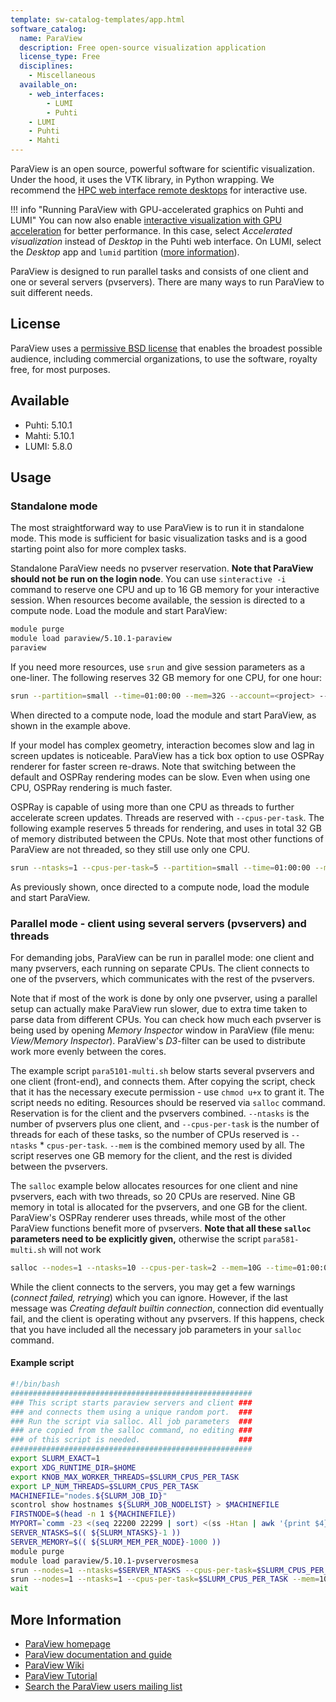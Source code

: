 ```yaml
---
template: sw-catalog-templates/app.html
software_catalog:
  name: ParaView
  description: Free open-source visualization application
  license_type: Free
  disciplines:
    - Miscellaneous
  available_on:
    - web_interfaces:
        - LUMI
        - Puhti
    - LUMI
    - Puhti
    - Mahti
---
```


ParaView is an open source, powerful software for scientific visualization. Under the hood, it uses the VTK library, in Python wrapping. We recommend the [HPC web interface remote desktops](../computing/webinterface/desktop.md) for interactive use.

!!! info "Running ParaView with GPU-accelerated graphics on Puhti and LUMI"
    You can now also enable [interactive visualization with GPU acceleration](../computing/webinterface/accelerated-visualization.md) for better
    performance. In this case, select _Accelerated visualization_ instead of _Desktop_
    in the Puhti web interface. On LUMI, select the _Desktop_ app and `lumid`
    partition ([more information](https://docs.lumi-supercomputer.eu/runjobs/webui/desktop/)).

ParaView is designed to run parallel tasks and consists of one client and one or several servers (pvservers). There are many ways to run ParaView to suit different needs.

## License

ParaView uses a [permissive BSD license](https://www.paraview.org/paraview-license/) that enables the broadest possible audience, including commercial organizations, to use the software, royalty free, for most purposes.

## Available

* Puhti: 5.10.1
* Mahti: 5.10.1
* LUMI: 5.8.0

## Usage

### Standalone mode

The most straightforward way to use ParaView is to run it in standalone mode. This mode is sufficient for basic visualization tasks and is a good starting point also for more complex tasks.

Standalone ParaView needs no pvserver reservation. **Note that ParaView should not be run on the login node**. You can use `sinteractive -i` command to reserve one CPU and up to 16 GB memory for your interactive session. When resources become available, the session is directed to a compute node. Load the module and start ParaView:

```bash
module purge
module load paraview/5.10.1-paraview
paraview
```

If you need more resources, use `srun` and give session parameters as a one-liner. The following reserves 32 GB memory for one CPU, for one hour:

```bash
srun --partition=small --time=01:00:00 --mem=32G --account=<project> --x11=first --pty bash
```

When directed to a compute node, load the module and start ParaView, as shown in the example above.

If your model has complex geometry, interaction becomes slow and lag in screen updates is noticeable. ParaView has a tick box option to use OSPRay renderer for faster screen re-draws. Note that switching between the default and OSPRay rendering modes can be slow. Even when using one CPU, OSPRay rendering is much faster.

OSPRay is capable of using more than one CPU as threads to further accelerate screen updates. Threads are reserved with `--cpus-per-task`. The following example reserves 5 threads for rendering, and uses in total 32 GB of memory distributed between the CPUs. Note that most other functions of ParaView are not threaded, so they still use only one CPU.

```bash
srun --ntasks=1 --cpus-per-task=5 --partition=small --time=01:00:00 --mem=32G --account=<project> --x11=first --pty bash
```

As previously shown, once directed to a compute node, load the module and start ParaView.  

### Parallel mode - client using several servers (pvservers) and threads

For demanding jobs, ParaView can be run in parallel mode: one client and many pvservers, each running on separate CPUs. The client connects to one of the pvservers, which communicates with the rest of the pvservers.  

Note that if most of the work is done by only one pvserver, using a parallel setup can actually make ParaView run slower, due to extra time taken to parse data from different CPUs. You can check how much each pvserver is being used by opening *Memory Inspector* window in ParaView (file menu: *View/Memory Inspector*). ParaView's *D3*-filter can be used to distribute work more evenly between the cores.  

The example script `para5101-multi.sh` below starts several pvservers and one client (front-end), and connects them. After copying the script, check that it has the necessary execute permission - use `chmod u+x` to grant it. The script needs no editing. Resources should be reserved via `salloc` command. Reservation is for the client and the pvservers combined. `--ntasks` is the number of pvservers plus one client, and `--cpus-per-task` is the number of threads for each of these tasks, so the number of CPUs reserved is `--ntasks` * `cpus-per-task`. `--mem` is the combined memory used by all. The script reserves one GB memory for the client, and the rest is divided between the pvservers.

The `salloc` example below allocates resources for one client and nine pvservers, each with two threads, so 20 CPUs are reserved. Nine GB memory in total is allocated for the pvservers, and one GB for the client. ParaView's OSPRay renderer uses threads, while most of the other ParaView functions benefit more of pvservers. **Note that all these `salloc` parameters need to be explicitly given,** otherwise the script `para581-multi.sh` will not work  

```bash
salloc --nodes=1 --ntasks=10 --cpus-per-task=2 --mem=10G --time=01:00:00 --partition=small --account=<project> para5101-multi.sh
```

While the client connects to the servers, you may get a few warnings (*connect failed, retrying*) which you can ignore. However, if the last message was *Creating default builtin connection*, connection did eventually fail, and the client is operating without any pvservers. If this happens, check that you have included all the necessary job parameters in your `salloc` command.  

#### Example script

```bash title="para5101-multi.sh"
#!/bin/bash 
######################################################
### This script starts paraview servers and client ###
### and connects them using a unique random port.  ###
### Run the script via salloc. All job parameters  ###
### are copied from the salloc command, no editing ###
### of this script is needed.                      ###
######################################################
export SLURM_EXACT=1
export XDG_RUNTIME_DIR=$HOME
export KNOB_MAX_WORKER_THREADS=$SLURM_CPUS_PER_TASK
export LP_NUM_THREADS=$SLURM_CPUS_PER_TASK
MACHINEFILE="nodes.${SLURM_JOB_ID}"
scontrol show hostnames ${SLURM_JOB_NODELIST} > $MACHINEFILE
FIRSTNODE=$(head -n 1 ${MACHINEFILE})
MYPORT=`comm -23 <(seq 22200 22299 | sort) <(ss -Htan | awk '{print $4}' | cut -d':' -f2 | sort -u) | shuf | head -n 1`
SERVER_NTASKS=$(( ${SLURM_NTASKS}-1 ))
SERVER_MEMORY=$(( ${SLURM_MEM_PER_NODE}-1000 ))
module purge
module load paraview/5.10.1-pvserverosmesa
srun --nodes=1 --ntasks=$SERVER_NTASKS --cpus-per-task=$SLURM_CPUS_PER_TASK --mem=$SERVER_MEMORY pvserver --server-port=$MYPORT &
srun --nodes=1 --ntasks=1 --cpus-per-task=$SLURM_CPUS_PER_TASK --mem=1000 --x11=first /appl/opt/vis/paraview/paraview-5.10.1-mesa-client/bin/paraview --server-url=cs://$FIRSTNODE.bullx:$MYPORT &
wait
```

## More Information

* [ParaView homepage](http://www.paraview.org/)
* [ParaView documentation and guide](http://www.paraview.org/documentation/)
* [ParaView Wiki](http://paraview.org/Wiki/ParaView)
* [ParaView Tutorial](http://www.paraview.org/Wiki/The_ParaView_Tutorial)
* [Search the ParaView users mailing list](http://discourse.paraview.org)
